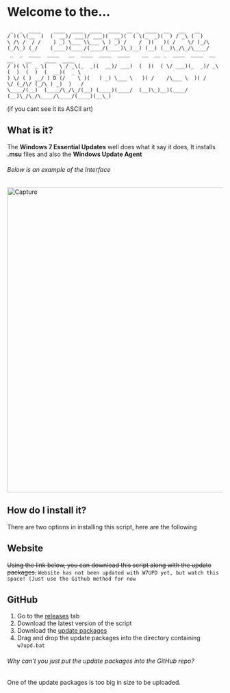 # Welcome to the...
```text
 _  _  ____    ____  ____  ____  ____  __ _  ____  __   __   __   
/ )( \(__  )  (  __)/ ___)/ ___)(  __)(  ( \(_  _)(  ) / _\ (  )  
\ /\ /  / /    ) _) \___ \\___ \ ) _) /    /  )(   )( /    \/ (_/\
(_/\_) (_/    (____)(____/(____/(____)\_)__) (__) (__)\_/\_/\____/
 _  _  ____  ____   __  ____  ____  ____    __  __ _  ____  ____  __   __    __    ____  ____ 
/ )( \(  _ \(    \ / _\(_  _)(  __)/ ___)  (  )(  ( \/ ___)(_  _)/ _\ (  )  (  )  (  __)(  _ \
) \/ ( ) __/ ) D (/    \ )(   ) _) \___ \   )( /    /\___ \  )( /    \/ (_/\/ (_/\ ) _)  )   /
\____/(__)  (____/\_/\_/(__) (____)(____/  (__)\_)__)(____/ (__)\_/\_/\____/\____/(____)(__\_)

```
(if you cant see it its ASCII art)
## What is it?
The **Windows 7 Essential Updates** well does what it say it does, It installs **.msu** files and also the **Windows Update Agent**
###### Below is an example of the Interface 
<img width="713" alt="Capture" src="https://github.com/Sienna7002/windows-7-essential-updates-installer/assets/97623785/ce75fe47-0c08-49bf-a61b-02beab49720c">

## How do I install it?
There are two options in installing this script, here are the following
## Website
~~Using the link below, you can download this script along with the update packages.~~
`Website has not been updated with W7UPD yet, but watch this space! (Just use the Github method for now`
## GitHub
1. Go to the [releases](https://github.com/Sienna7002/windows-7-essential-updates-installer/releases) tab
2. Download the latest version of the script
3. Download the [update packages](https://drive.google.com/uc?export=download&id=1IzjKHSPj7Ke_nOcQXX9RuTF24VGadpiD)
4. Drag and drop the update packages into the directory containing `w7upd.bat`
###### Why can't you just put the update packages into the GitHub repo?
One of the update packages is too big in size to be uploaded.

